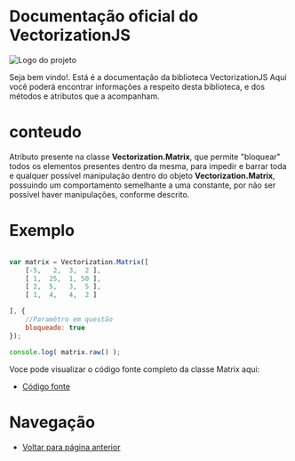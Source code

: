 # Documentação oficial do VectorizationJS
![Logo do projeto](https://github.com/WilliamJardim/VectorizationJS/blob/main/imagens/logo512x512.png)

Seja bem vindo!. Está é a documentação da biblioteca VectorizationJS
Aqui você poderá encontrar informações a respeito desta biblioteca, e dos métodos e atributos que a acompanham.

# conteudo
Atributo presente na classe **Vectorization.Matrix**, que permite "bloquear" todos os elementos presentes dentro da mesma, para impedir e barrar toda e qualquer possível manipulação dentro do objeto **Vectorization.Matrix**, possuindo um comportamento semelhante a uma constante, por não ser possível haver manipulações, conforme descrito.

# Exemplo
```javascript

var matrix = Vectorization.Matrix([
    [-5,   2,  3,  2 ],
    [ 1,  25,  1, 50 ],
    [ 2,  5,   3,  5 ],
    [ 1,  4,   4,  2 ]

], {
    //Paramêtro em questão
    bloqueado: true
});

console.log( matrix.raw() );

```

Voce pode visualizar o código fonte completo da classe Matrix aqui:
* [Código fonte](https://github.com/WilliamJardim/VectorizationJS/blob/main/src/Matrix.js)

# Navegação
* [Voltar para página anterior](../page.md)